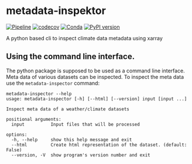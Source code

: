 # metadata-inspektor

[![Pipeline](https://github.com/FREVA-CLINT/metadata-inspektor/actions/workflows/tests.yml/badge.svg)](https://github.com/FREVA-CLINT/metadata-inspektor/actions)
[![codecov](https://codecov.io/gh/FREVA-CLINT/metadata-inspektor/branch/main/graph/badge.svg)](https://codecov.io/gh/FREVA-CLINT/metadata-inspektor)
[![Conda](https://anaconda.org/conda-forge/metadata-inspector/badges/installer/conda.svg)](https://anaconda.org/conda-forge/metadata-inspector)
[![PyPI version](https://badge.fury.io/py/metadata-inspector.svg)](https://badge.fury.io/py/metadata-inspector)

A python based cli to inspect climate data metadata using xarray

## Using the command line interface.

The python package is supposed to be used as a command line interface.
Meta data of various datasets can be inspected. To inspect the meta data use the
`metadata-inspector` command:

```console
metadata-inspector --help
usage: metadata-inspector [-h] [--html] [--version] input [input ...]

Inspect meta data of a weather/climate datasets

positional arguments:
  input          Input files that will be processed

options:
  -h, --help     show this help message and exit
  --html         Create html representation of the dataset. (default: False)
  --version, -V  show program's version number and exit
```

